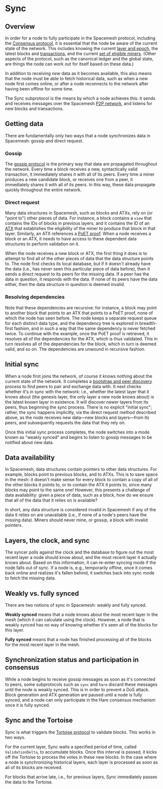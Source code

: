 # Sync

## Overview

In order for a node to fully participate in the Spacemesh protocol, including the [Consensus protocol](../consensus/01-overview.md), it is essential that the node be aware of the current state of the network. This includes knowing the current [layer and epoch](../intro.md#spacemesh-basics), the latest blocks and [transactions](../transactions/01-overview.md), and the current [set of eligible miners](../mining/05-atx.md). (Other aspects of the protocol, such as the canonical ledger and the global state, are things the node can work out for itself based on these data.)

In addition to receiving _new_ data as it becomes available, this also means that the node must be able to fetch historical data, such as when a new node first comes online, or after a node reconnects to the network after having been offline for some time. 

The Sync subprotocol is the means by which a node achieves this: it sends and receives messages over the Spacemesh [P2P network](../p2p/01-overview.md), and listens for new blocks and transactions.

## Getting data

There are fundamentally only two ways that a node synchronizes data in Spacemesh: gossip and direct request.

### Gossip

The [gossip protocol](../p2p/01-overview.md#gossip) is the primary way that data are propagated throughout the network. Every time a block receives a new, syntactically valid transaction, it immediately shares it with all of its peers. Every time a miner produces a new candidate block, or receives one from a peer, it immediately shares it with all of its peers. In this way, these data propagate quickly throughout the entire network.

### Direct request

Many data structures in Spacemesh, such as blocks and ATXs, rely on (or "point to") other pieces of data. For instance, a block contains a `view` that contains the IDs of blocks in previous layers, and it contains the ID of an [ATX](../mining/05-atx.md) that establishes the eligibility of the miner to produce that block in that layer. Similarly, an ATX references a [PoET proof](../mining/03-poet.md). When a node receives a block or an ATX, it needs to have access to these dependent data structures to perform validation on it.

When the node receives a new block or ATX, the first thing it does is to attempt to find all of the other pieces of data that the data structure points to. The node first checks its local database, but if it doesn't already have the data (i.e., has never seen this particular piece of data before), then it sends a direct request to its peers for the missing data. If a peer has the data in question, it responds with the data. If none of its peers have the data either, then the data structure in question is deemed invalid.

### Resolving dependencies

Note that these dependencies are recursive: for instance, a block may point to another block that points to an ATX that points to a PoET proof, none of which the node has seen before. The node keeps a separate request queue for each distinct data type, and the dependency tree is explored in breadth-first fashion, and in such a way that the same dependency is never fetched twice. To continue with the example, once the PoET proof is retrieved, it resolves all of the dependencies for the ATX, which is thus validated. This in turn resolves all of the dependencies for the block, which in turn is deemed valid, and so on. The dependencies are unwound in recursive fashion.

## Initial sync

When a node first joins the network, of course it knows nothing about the current state of the network. It completes a [bootstrap and peer discovery](../p2p/01-overview.md#bootstrap-and-peer-discovery) process to find peers to pair and exchange data with. It next checks whether it's in sync with the network: i.e., whether the latest layer that it knows about (the genesis layer, the only layer a new node knows about) is the latest known layer in existence. It will discover newer layers from its peers, thus beginning the sync process. There is no explicit "initial sync"; rather, the sync happens implicitly, via the direct request method described above, as the node receives new data—new blocks and layers—from its peers, and subsequently requests the data that they rely on.

Once this initial sync process completes, the node switches into a mode known as "weakly synced" and begins to listen to gossip messages to be notified about new data.

## Data availability

In Spacemesh, data structures contain pointers to other data structures. For example, blocks point to previous blocks, and to ATXs. This is to save space in the mesh: it doesn't make sense for every block to contain a copy of all of the other blocks it points to, or to contain the ATX it points to, since many blocks may point to the same one! However, this presents a challenge of data availability: given a piece of data, such as a block, how do we ensure that all of the data that it relies on is available?

In short, any data structure is considered invalid in Spacemesh if any of the data it relies on are unavailable (i.e., if none of a node's peers have the missing data). Miners should never mine, or gossip, a block with invalid pointers.

## Layers, the clock, and sync

The syncer polls against the clock and the database to figure out the most recent layer a node should know about, and the most recent layer it actually knows about. Based on this information, it can re-enter syncing mode if the node falls out of sync. If a node is, e.g., temporarily offline, once it comes back online and realizes it's fallen behind, it switches back into sync mode to fetch the missing data.

## Weakly vs. fully synced

There are two notions of sync in Spacemesh: weakly and fully synced.

**Weakly synced** means that a node knows about the most recent layer in the mesh (which it can calculate using the clock). However, a node that is weakly synced has no way of knowing whether it's seen all of the blocks for this layer.

**Fully synced** means that a node has finished processing all of the blocks for the most recent layer in the mesh.

## Synchronization status and participation in consensus

While a node begins to receive gossip messages as soon as it's connected to peers, some subprotocols such as `sync` and `hare` discard these messages until the node is weakly synced. This is in order to prevent a DoS attack. Block generation and ATX generation are paused until a node is fully synced, and a node can only participate in the Hare consensus mechanism once it is fully synced.

## Sync and the Tortoise

Sync is what triggers the [Tortoise protocol](../consensus/01-overview.md#tortoise) to validate blocks. This works in two ways.

For the current layer, Sync waits a specified period of time, called `ValidationDelta`, to accumulate blocks. Once this interval is passed, it kicks off the Tortoise to process the votes in these new blocks. In the case where a node is synchronizing historical layers, each layer is processed as soon as all of its blocks are received.

For blocks that arrive late, i.e., for previous layers, Sync immediately passes the data to the Tortoise.
